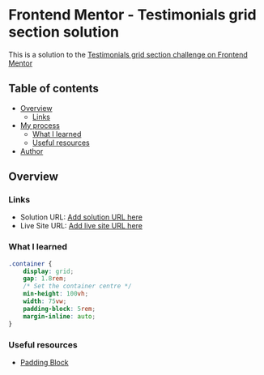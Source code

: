 # Frontend Mentor - Testimonials grid section solution

This is a solution to the [Testimonials grid section challenge on Frontend Mentor](https://www.frontendmentor.io/challenges/testimonials-grid-section-Nnw6J7Un7)
## Table of contents

- [Overview](#overview)
  - [Links](#links)
- [My process](#my-process)
  - [What I learned](#what-i-learned)
  - [Useful resources](#useful-resources)
- [Author](#author)
## Overview
### Links

- Solution URL: [Add solution URL here](https://hk273.github.io/testimonial-grid/)
- Live Site URL: [Add live site URL here](https://your-live-site-url.com)
### What I learned

```css
.container {
    display: grid;
    gap: 1.8rem;
    /* Set the container centre */
    min-height: 100vh;
    width: 75vw;
    padding-block: 5rem;
    margin-inline: auto;
}
```

### Useful resources

- [Padding Block](https://css-tricks.com/almanac/properties/p/padding-block/)

